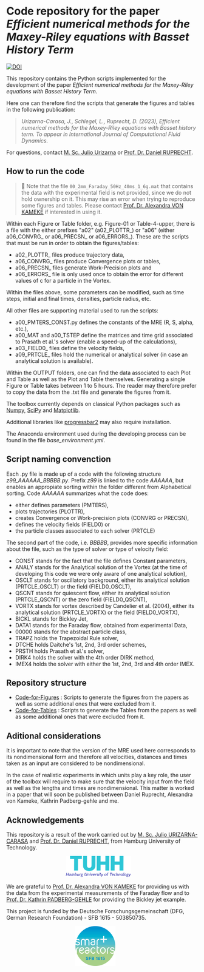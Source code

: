 # Code repository for the paper _Efficient numerical methods for the Maxey-Riley equations with Basset History Term_

[![DOI](https://zenodo.org/badge/750261240.svg)](https://zenodo.org/doi/10.5281/zenodo.10839776)

This repository contains the Python scripts implemented for the development of the paper _Efficient numerical methods for the Maxey-Riley equations with Basset History Term_.

Here one can therefore find the scripts that generate the figures and tables in the following publication:

> _Urizarna-Carasa, J., Schlegel, L., Ruprecht, D. (2023), Efficient numerical methods for the Maxey-Riley equations with Basset history term. To appear in International Journal of Computational Fluid Dynamics._

For questions, contact [M. Sc. Julio Urizarna](https://www.linkedin.com/in/julio-urizarna/) or [Prof. Dr. Daniel RUPRECHT](https://www.mat.tuhh.de/home/druprecht/?homepage_id=druprecht).

## How to run the code

> :mega: Note that the file `00_2mm_Faraday_50Hz_40ms_1_6g.mat` that contains the data with the experimental field is not provided, since we do not hold ownership on it. This may rise an error when trying to reproduce some figures and tables. Please contact [Prof. Dr. Alexandra VON KAMEKE](https://www.haw-hamburg.de/hochschule/beschaeftigte/detail/person/person/show/alexandra-von-kameke/) if interested in using it.

Within each Figure or Table folder, e.g. Figure-01 or Table-4-upper, there is a file with the either prefixes "a02" (a02_PLOTTR_) or "a06" (either a06_CONVRG_ or a06_PRECSN_ or a06_ERRORS_). These are the scripts that must be run in order to obtain the figures/tables:

- a02_PLOTTR_ files produce trajectory data,
- a06_CONVRG_ files produce Convergence plots or tables,
- a06_PRECSN_ files generate Work-Precision plots and
- a06_ERRORS_ file is only used once to obtain the error for different values of c for a particle in the Vortex. 

Within the files above, some parameters can be modified, such as time steps, initial and final times, densities, particle radius, etc.

All other files are supporting material used to run the scripts:

- a00_PMTERS_CONST.py defines the constants of the MRE (R, S, alpha, etc.),
- a00_MAT and a00_TSTEP define the matrices and time grid associated to Prasath et al.'s solver (enable a speed-up of the calculations),
- a03_FIELD0_ files define the velocity fields,
- a09_PRTCLE_ files hold the numerical or analytical solver (in case an analytical solution is available).

Within the OUTPUT folders, one can find the data associated to each Plot and Table as well as the Plot and Table themselves. Generating a single Figure or Table takes between 1 to 5 hours. The reader may therefore prefer to copy the data from the .txt file and generate the figures from it.

The toolbox currently depends on classical Python packages such as [Numpy](https://numpy.org/), [SciPy](https://scipy.org/) and [Matplotlib](https://matplotlib.org/).

Additional libraries like [progressbar2](https://pypi.org/project/progressbar2/) may also require installation.

The Anaconda environment used during the developing process can be found in the file *base_environment.yml*. 

## Script naming convenction

Each .py file is made up of a code with the following structure *z99_AAAAAA_BBBBB.py*. Prefix *z99* is linked to the code *AAAAAA*, but enables an appropiate sorting within the folder different from Alphabetical sorting. Code *AAAAAA* summarizes what the code does:

 - either defines parameters (PMTERS),
 - plots trajectories (PLOTTR),
 - creates Convergence or Work-precision plots (CONVRG or PRECSN),
 - defines the velocity fields (FIELD0) or
 - the particle classes associated to each solver (PRTCLE)

 The second part of the code, i.e. *BBBBB*, provides more specific information about the file, such as the type of solver or type of velocity field:

 - CONST stands for the fact that the file defines Constant parameters,
 - ANALY stands for the Analytical solution of the Vortex (at the time of developing this code we were only aware of one analytical solution),
 - OSCLT stands for oscillatory background, either its analytical solution (PRTCLE_OSCLT) or the field (FIELD0_OSCLT),
 - QSCNT stands for quiescent flow, either its analytical solution (PRTCLE_QSCNT) or the zero field (FIELD0_QSCNT),
 - VORTX stands for vortex described by Candelier et al. (2004), either its analytical solution (PRTCLE_VORTX) or the field (FIELD0_VORTX),
 - BICKL stands for Bickley Jet,
 - DATA1 stands for the Faraday flow, obtained from experimental Data,
 - 00000 stands for the abstract particle class,
 - TRAPZ holds the Trapezoidal Rule solver,
 - DTCHE holds Daitche's 1st, 2nd, 3rd order schemes,
 - PRSTH holds Prasath et al.'s solver,
 - DIRK4 holds the solver with the 4th order DIRK method,
 - IMEX4 holds the solver with either the 1st, 2nd, 3rd and 4th order IMEX.

## Repository structure

- [Code-for-Figures](./Code-for-Figures/) : Scripts to generate the figures from the papers as well as some additional ones that were excluded from it.
- [Code-for-Tables](./Code-for-Tables/) : Scripts to generate the Tables from the papers as well as some additional ones that were excluded from it.

## Aditional considerations

It is important to note that the version of the MRE used here corresponds to its nondimensional form and therefore all velocities, distances and times taken as an input are considered to be nondimensional.

In the case of realistic experiments in which units play a key role, the user of the toolbox will require to make sure that the velocity input from the field as well as the lengths and times are nondimensional. This matter is worked in a paper that will soon be published between Daniel Ruprecht, Alexandra von Kameke, Kathrin Padberg-gehle and me. 

## Acknowledgements

This repository is a result of the work carried out by 
[ M. Sc. Julio URIZARNA-CARASA](https://www.mat.tuhh.de/home/jurizarna_en) and [Prof. Dr. Daniel RUPRECHT](https://www.mat.tuhh.de/home/druprecht/?homepage_id=druprecht), from Hamburg University of Technology.

<p align="center">
  <img src="./Logos/tuhh-logo.png" height="55"/> &nbsp;&nbsp;&nbsp;&nbsp;
</p>

We are grateful to [Prof. Dr. Alexandra VON KAMEKE](https://www.haw-hamburg.de/hochschule/beschaeftigte/detail/person/person/show/alexandra-von-kameke/) for providing us with the data from the experimental
measurements of the Faraday flow and to [Prof. Dr. Kathrin PADBERG-GEHLE](https://www.leuphana.de/institute/imd/personen/kathrin-padberg-gehle.html) for providing the Bickley jet example.

This project is funded by the Deutsche Forschungsgemeinschaft (DFG, German Research Foundation) - SFB 1615 - 503850735.

<p align="center">
  <img src="./Logos/tu_SMART_LOGO_02.jpg" height="105"/> &nbsp;&nbsp;&nbsp;&nbsp;&nbsp;&nbsp;&nbsp;&nbsp;
</p>

